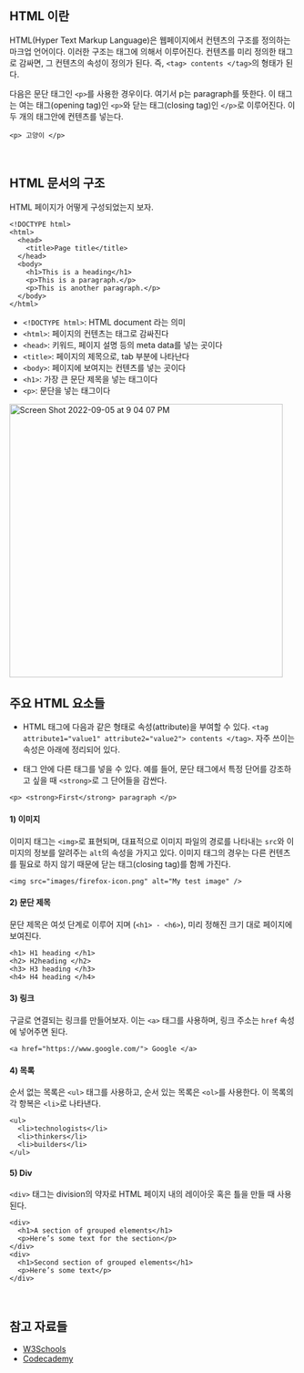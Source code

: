 ## HTML 이란


HTML(Hyper Text Markup Language)은 웹페이지에서 컨텐츠의 구조를 정의하는 마크업 언어이다. 이러한 구조는 태그에 의해서 이루어진다. 컨텐츠를 미리 정의한 태그로 감싸면, 그 컨텐츠의 속성이 정의가 된다. 즉, `<tag> contents </tag>`의 형태가 된다.


다음은 문단 태그인 `<p>`를 사용한 경우이다. 여기서 p는 paragraph를 뜻한다. 이 태그는 여는 태그(opening tag)인 `<p>`와 닫는 태그(closing tag)인 `</p>`로 이루어진다. 이 두 개의 태그안에 컨텐츠를 넣는다. 

```
<p> 고양이 </p>
```

<br/>

## HTML 문서의 구조

HTML 페이지가 어떻게 구성되었는지 보자.

```
<!DOCTYPE html>
<html>
  <head>
    <title>Page title</title>
  </head>
  <body>
    <h1>This is a heading</h1>
    <p>This is a paragraph.</p>
    <p>This is another paragraph.</p>
  </body>
</html>
```

- `<!DOCTYPE html>`: HTML document 라는 의미
- `<html>`: 페이지의 컨텐츠는 <html> 태그로 감싸진다
- `<head>`: 키워드, 페이지 설명 등의 meta data를 넣는 곳이다
- `<title>`: 페이지의 제목으로, tab 부분에 나타난다
- `<body>`: 페이지에 보여지는 컨텐츠를 넣는 곳이다
- `<h1>`: 가장 큰 문단 제목을 넣는 태그이다
- `<p>`: 문단을 넣는 태그이다


<img width="480" alt="Screen Shot 2022-09-05 at 9 04 07 PM" src="https://user-images.githubusercontent.com/2341775/188446826-82374f05-27a8-4a83-b862-3adb6213a826.png">

  
  
<br/>

## 주요 HTML 요소들

- HTML 태그에 다음과 같은 형태로 속성(attribute)을 부여할 수 있다. `<tag attribute1="value1" attribute2="value2"> contents </tag>`. 자주 쓰이는 속성은 아래에 정리되어 있다. 
  
- 태그 안에 다른 태그를 넣을 수 있다. 예를 들어, 문단 태그에서 특정 단어를 강조하고 싶을 때 `<strong>`로 그 단어들을 감싼다. 
```
<p> <strong>First</strong> paragraph </p>
```
  

#### 1) 이미지
이미지 태그는 `<img>`로 표현되며, 대표적으로 이미지 파일의 경로를 나타내는 `src`와 이미지의 정보를 알려주는 `alt`의 속성을 가지고 있다. 이미지 태그의 경우는 다른 컨텐츠를 필요로 하지 않기 때문에 닫는 태그(closing tag)를 함께 가진다. 
  
```
<img src="images/firefox-icon.png" alt="My test image" />
```
  
#### 2) 문단 제목
문단 제목은 여섯 단계로 이루어 지며 (`<h1> - <h6>`), 미리 정해진 크기 대로 페이지에 보여진다.
```
<h1> H1 heading </h1>
<h2> H2heading </h2>
<h3> H3 heading </h3>
<h4> H4 heading </h4>
```
  
#### 3) 링크
구글로 연결되는 링크를 만들어보자. 이는 `<a>` 태그를 사용하며, 링크 주소는 `href` 속성에 넣어주면 된다.
```
<a href="https://www.google.com/"> Google </a>
```

#### 4) 목록 
순서 없는 목록은 `<ul>` 태그를 사용하고, 순서 있는 목록은 `<ol>`를 사용한다. 이 목록의 각 항복은 `<li>`로 나타낸다.

```
<ul>
  <li>technologists</li>
  <li>thinkers</li>
  <li>builders</li>
</ul>
```

#### 5) Div 
`<div>` 태그는 division의 약자로 HTML 페이지 내의 레이아웃 혹은 틀을 만들 때 사용된다.

```
<div>
  <h1>A section of grouped elements</h1>
  <p>Here’s some text for the section</p>
</div>
<div>
  <h1>Second section of grouped elements</h1>
  <p>Here’s some text</p>
</div>
```
  
  
<br/>

## 참고 자료들
- [W3Schools](https://www.w3schools.com/html/html_intro.asp)
- [Codecademy](https://www.codecademy.com/learn/learn-html/modules/learn-html-elements)
